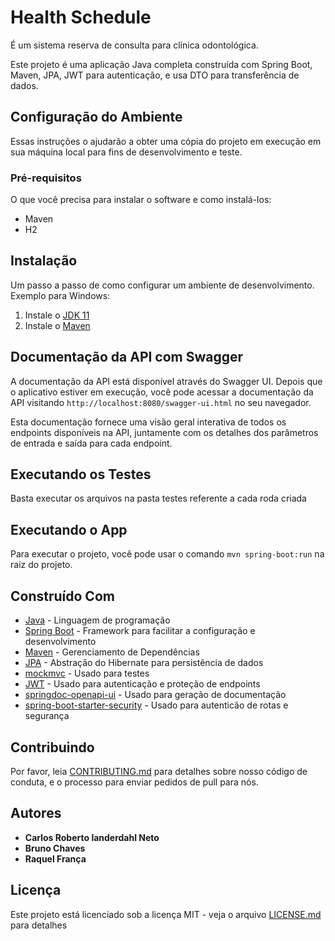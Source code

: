 # Health Schedule
É um sistema reserva de consulta para clínica odontológica.

Este projeto é uma aplicação Java completa construída com Spring Boot, Maven, JPA, JWT para autenticação, e usa DTO para transferência de dados.

## Configuração do Ambiente

Essas instruções o ajudarão a obter uma cópia do projeto em execução em sua máquina local para fins de desenvolvimento e teste.

### Pré-requisitos

O que você precisa para instalar o software e como instalá-los:

- Maven
- H2

## Instalação

Um passo a passo de como configurar um ambiente de desenvolvimento. Exemplo para Windows:

1. Instale o [JDK 11](https://www.oracle.com/java/technologies/javase-jdk11-downloads.html)
2. Instale o [Maven](https://maven.apache.org/download.cgi)

## Documentação da API com Swagger

A documentação da API está disponível através do Swagger UI. Depois que o aplicativo estiver em execução, você pode acessar a documentação da API visitando `http://localhost:8080/swagger-ui.html` no seu navegador.

Esta documentação fornece uma visão geral interativa de todos os endpoints disponíveis na API, juntamente com os detalhes dos parâmetros de entrada e saída para cada endpoint.

## Executando os Testes

Basta executar os arquivos na pasta testes referente a cada roda criada

## Executando o App

Para executar o projeto, você pode usar o comando `mvn spring-boot:run` na raiz do projeto.

## Construído Com

* [Java](https://www.java.com) - Linguagem de programação
* [Spring Boot](https://spring.io/projects/spring-boot) - Framework para facilitar a configuração e desenvolvimento
* [Maven](https://maven.apache.org/) - Gerenciamento de Dependências
* [JPA](https://spring.io/projects/spring-data-jpa) - Abstração do Hibernate para persistência de dados
* [mockmvc](https://docs.spring.io/spring-framework/docs/current/javadoc-api/org/springframework/test/web/servlet/MockMvc.html) - Usado para testes
* [JWT](https://jwt.io/) - Usado para autenticação e proteção de endpoints
* [springdoc-openapi-ui](https://springdoc.org/) - Usado para geração de documentação
* [spring-boot-starter-security](https://docs.spring.io/spring-security/reference/getting-spring-security.html) - Usado para autenticão de rotas e segurança

## Contribuindo

Por favor, leia [CONTRIBUTING.md](https://gist.github.com/PurpleBooth/b24679402957c63ec426) para detalhes sobre nosso código de conduta, e o processo para enviar pedidos de pull para nós.

## Autores

* **Carlos Roberto landerdahl Neto**
* **Bruno Chaves**
* **Raquel França**

## Licença

Este projeto está licenciado sob a licença MIT - veja o arquivo [LICENSE.md](LICENSE.md) para detalhes
